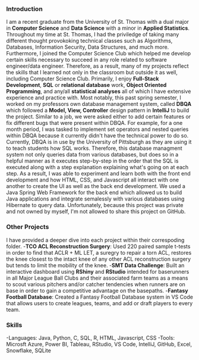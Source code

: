 ### Introduction

I am a recent graduate from the University of St. Thomas with a dual major in **Computer Science** and **Data Science** with a minor in **Applied Statistics**.  Throughout my time at St. Thomas, I had the priviledge of taking many different thought provokoking technical classes such as Algorithms, Databases, Information Security, Data Structures, and much more. Furthermore, I joined the Computer Science Club which helped me develop certain skills necessary to succeed in any role related to software engineer/data engineer.  Therefore, as a result, many of my projects reflect the skills that I learned not only in the classroom but outside it as well, including Computer Science Club.  Primarily, I enjoy **Full-Stack Development**, **SQL** or **relational database** work, **Object Oriented Programming**, and any/all **statistical analyses** all of which I have extensive experience and practice with.  Most notably, this past spring semester, I worked on my professors own database management system, called **DBQA** which followed a **Model, View, Controller** design pattern in **IntelliJ** to build the project.  Similar to a job, we were asked either to add certain features or fix different bugs that were present within DBQA.  For example, for a one month period, I was tasked to implement set operators and nested queries within DBQA because it currently didn't have the technical power to do so. Currently, DBQA is in use by the University of Pittsburgh as they are using it to teach students how SQL works.  Therefore, this database managment system not only queries data from various databases, but does so in a helpful manner as it executes step-by-step in the order that the SQL is executed along with a step explanation explaining what's going on at each step.  As a result, I was able to experiment and learn both with the front end development and how HTML, CSS, and Javascript all interact with one another to create the UI as well as the back end development.  We used a Java Spring Web Framework for the back end which allowed us to build Java applications and integrate semalessly with various databases using Hibernate to query data.  Unfortunately, because this project was private and not owned by myself, I'm not allowed to share this project on GitHub.

### Other Projects

I have provided a deeper dive into each project within their correspoding folder.
-**TCO ACL Reconstruction Surgery**: Used 220 paired sample t-tests in order to find that ACLR + ML LET, a suregry to repair a torn ACL, restores the knee closest to the intact knee of any other ACL reconstruction surgery but tends to limit the mobility of the knee.
-**SMT Data Challenge**: Built an interactive dashboard using **RShiny** and **RStudio** intended for baserunners in all Major League Ball Clubs and their associated farm teams as a means to scout various pitchers and/or catcher tendencies when runners are on base in order to gain a competitive advantage on the basepaths. 
-**Fantasy Football Database**: Created a Fantasy Football Database system in VS Code that allows users to create leagues, teams, and add or draft players to every team.

### Skills

-Languages: Java, Python, C, SQL, R, HTML, Javascript, CSS
-Tools: Microsft Azure, Power BI, Tableau, RStudio, VS Code, IntelliJ, GitHub, Excel, Snowflake, SQLite
